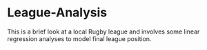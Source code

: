 # League-Analysis
This is a brief look at a local Rugby league and involves some linear regression analyses to model final league position.
